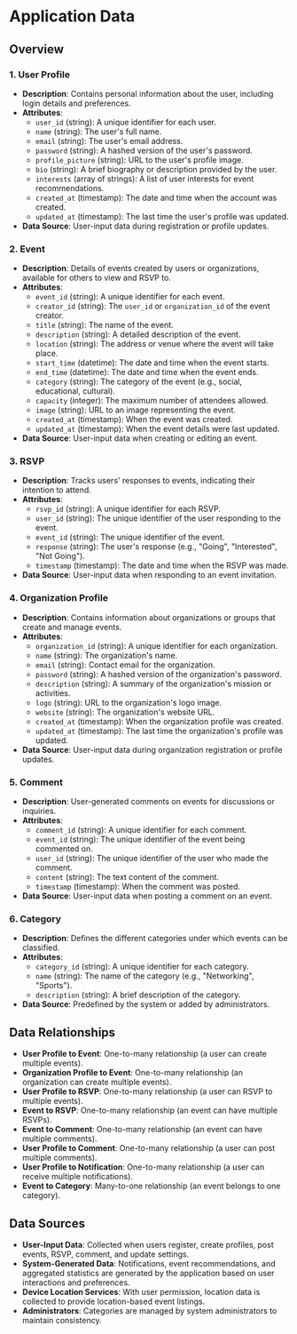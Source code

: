 # Application Data 

## Overview

### 1. User Profile

- **Description**: Contains personal information about the user, including login details and preferences.
- **Attributes**:
  - `user_id` (string): A unique identifier for each user.
  - `name` (string): The user's full name.
  - `email` (string): The user's email address.
  - `password` (string): A hashed version of the user's password.
  - `profile_picture` (string): URL to the user's profile image.
  - `bio` (string): A brief biography or description provided by the user.
  - `interests` (array of strings): A list of user interests for event recommendations.
  - `created_at` (timestamp): The date and time when the account was created.
  - `updated_at` (timestamp): The last time the user's profile was updated.
- **Data Source**: User-input data during registration or profile updates.

### 2. Event

- **Description**: Details of events created by users or organizations, available for others to view and RSVP to.
- **Attributes**:
  - `event_id` (string): A unique identifier for each event.
  - `creator_id` (string): The `user_id` or `organization_id` of the event creator.
  - `title` (string): The name of the event.
  - `description` (string): A detailed description of the event.
  - `location` (string): The address or venue where the event will take place.
  - `start_time` (datetime): The date and time when the event starts.
  - `end_time` (datetime): The date and time when the event ends.
  - `category` (string): The category of the event (e.g., social, educational, cultural).
  - `capacity` (integer): The maximum number of attendees allowed.
  - `image` (string): URL to an image representing the event.
  - `created_at` (timestamp): When the event was created.
  - `updated_at` (timestamp): When the event details were last updated.
- **Data Source**: User-input data when creating or editing an event.

### 3. RSVP

- **Description**: Tracks users' responses to events, indicating their intention to attend.
- **Attributes**:
  - `rsvp_id` (string): A unique identifier for each RSVP.
  - `user_id` (string): The unique identifier of the user responding to the event.
  - `event_id` (string): The unique identifier of the event.
  - `response` (string): The user's response (e.g., "Going", "Interested", "Not Going").
  - `timestamp` (timestamp): The date and time when the RSVP was made.
- **Data Source**: User-input data when responding to an event invitation.

### 4. Organization Profile

- **Description**: Contains information about organizations or groups that create and manage events.
- **Attributes**:
  - `organization_id` (string): A unique identifier for each organization.
  - `name` (string): The organization's name.
  - `email` (string): Contact email for the organization.
  - `password` (string): A hashed version of the organization's password.
  - `description` (string): A summary of the organization's mission or activities.
  - `logo` (string): URL to the organization's logo image.
  - `website` (string): The organization's website URL.
  - `created_at` (timestamp): When the organization profile was created.
  - `updated_at` (timestamp): The last time the organization's profile was updated.
- **Data Source**: User-input data during organization registration or profile updates.

### 5. Comment

- **Description**: User-generated comments on events for discussions or inquiries.
- **Attributes**:
  - `comment_id` (string): A unique identifier for each comment.
  - `event_id` (string): The unique identifier of the event being commented on.
  - `user_id` (string): The unique identifier of the user who made the comment.
  - `content` (string): The text content of the comment.
  - `timestamp` (timestamp): When the comment was posted.
- **Data Source**: User-input data when posting a comment on an event.

<!-- ### 6. Location Data

- **Description**: Stores users' location data for proximity-based event discovery.
- **Attributes**:
  - `user_id` (string): The unique identifier of the user.
  - `latitude` (float): The user's current geographical latitude.
  - `longitude` (float): The user's current geographical longitude.
  - `updated_at` (timestamp): When the location data was last updated.
- **Data Source**: User-input data or device location services with user permission. -->

### 6. Category

- **Description**: Defines the different categories under which events can be classified.
- **Attributes**:
  - `category_id` (string): A unique identifier for each category.
  - `name` (string): The name of the category (e.g., "Networking", "Sports").
  - `description` (string): A brief description of the category.
- **Data Source**: Predefined by the system or added by administrators.

## Data Relationships

- **User Profile to Event**: One-to-many relationship (a user can create multiple events).
- **Organization Profile to Event**: One-to-many relationship (an organization can create multiple events).
- **User Profile to RSVP**: One-to-many relationship (a user can RSVP to multiple events).
- **Event to RSVP**: One-to-many relationship (an event can have multiple RSVPs).
- **Event to Comment**: One-to-many relationship (an event can have multiple comments).
- **User Profile to Comment**: One-to-many relationship (a user can post multiple comments).
- **User Profile to Notification**: One-to-many relationship (a user can receive multiple notifications).
- **Event to Category**: Many-to-one relationship (an event belongs to one category).

## Data Sources

- **User-Input Data**: Collected when users register, create profiles, post events, RSVP, comment, and update settings.
- **System-Generated Data**: Notifications, event recommendations, and aggregated statistics are generated by the application based on user interactions and preferences.
- **Device Location Services**: With user permission, location data is collected to provide location-based event listings.
- **Administrators**: Categories are managed by system administrators to maintain consistency.
